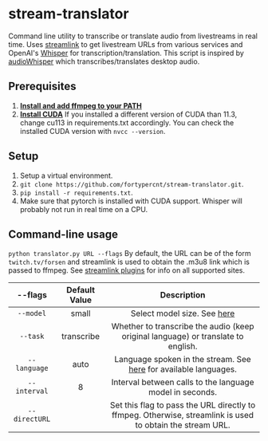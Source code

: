 # stream-translator
Command line utility to transcribe or translate audio from livestreams in real time. Uses [streamlink](https://github.com/streamlink/streamlink) to 
get livestream URLs from various services and OpenAI's [Whisper](https://github.com/openai/whisper) for transcription/translation.
This script is inspired by [audioWhisper](https://github.com/Awexander/audioWhisper) which transcribes/translates desktop audio.

## Prerequisites

1. [**Install and add ffmpeg to your PATH**](https://www.thewindowsclub.com/how-to-install-ffmpeg-on-windows-10#:~:text=Click%20New%20and%20type%20the,Click%20OK%20to%20apply%20changes.)
2. [**Install CUDA**](https://developer.nvidia.com/cuda-downloads) If you installed a different version of CUDA than 11.3,
 change cu113 in requirements.txt accordingly. You can check the installed CUDA version with ```nvcc --version```.

## Setup

1. Setup a virtual environment.
2. ```git clone https://github.com/fortypercnt/stream-translator.git```.
3. ```pip install -r requirements.txt```.
4. Make sure that pytorch is installed with CUDA support. Whisper will probably not run in real time on a CPU.

## Command-line usage

```python translator.py URL --flags```
By default, the URL can be of the form ```twitch.tv/forsen``` and streamlink is used to obtain the .m3u8 link which is passed to ffmpeg.
See [streamlink plugins](https://streamlink.github.io/plugins.html) for info on all supported sites.

|      --flags          |  Default Value  |      Description                                                                                                                     |
|:---------------------:|:---------------:|:------------------------------------------------------------------------------------------------------------------------------------:|
|`--model`              | small           | Select model size. See [here](https://github.com/openai/whisper#available-models-and-languages)                                      |
|`--task`               | transcribe      | Whether to transcribe the audio (keep original language) or translate to english.                                                    |
|`--language`           | auto            | Language spoken in the stream. See [here](https://github.com/openai/whisper#available-models-and-languages) for available languages. |
|`--interval`           | 8               | Interval between calls to the language model in seconds.                                                                             |
|`--directURL`          |                 | Set this flag to pass the URL directly to ffmpeg. Otherwise, streamlink is used to obtain the stream URL.                            |